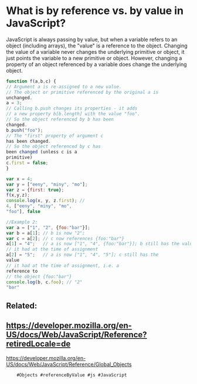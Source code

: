 # What is by reference vs. by value in JavaScript?

JavaScript is always passing by value, but when a variable refers to an
object (including arrays), the "value" is a reference to the object.
Changing the value of a variable never changes the underlying primitive
or object, it just points the variable to a new primitive or object.
However, changing a property of an object referenced by a variable does
change the underlying object.

```js
function f(a,b,c) {
// Argument a is re-assigned to a new value.
// The object or primitive referenced by the original a is
unchanged.
a = 3;
// Calling b.push changes its properties - it adds
// a new property b[b.length] with the value "foo".
// So the object referenced by b has been
changed.
b.push("foo");
// The "first" property of argument c
has been changed.
// So the object referenced by c has
been changed (unless c is a
primitive)
c.first = false;
}

var x = 4;
var y = ["eeny", "miny", "mo"];
var z = {first: true};
f(x,y,z);
console.log(x, y, z.first); //
4, ["eeny", "miny", "mo",
"foo"], false

//Example 2:
var a = ["1", "2", {foo:"bar"}];
var b = a[1]; // b is now "2";
var c = a[2]; // c now references {foo:"bar"}
a[1] = "4";   // a is now ["1", "4", {foo:"bar"}]; b still has the value
// it had at the time of assignment
a[2] = "5";   // a is now ["1", "4", "5"]; c still has the
value
// it had at the time of assignment, i.e. a
reference to
// the object {foo:"bar"}
console.log(b, c.foo); // "2"
"bar"

```

Related: 
  -
  https://developer.mozilla.org/en-US/docs/Web/JavaScript/Reference?retiredLocale=de
  -
  https://developer.mozilla.org/en-US/docs/Web/JavaScript/Reference/Global_Objects

        #Objects #referenceByValue #js #JavaScript
